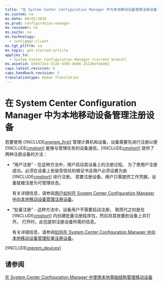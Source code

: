 ```yaml
---
title: "在 System Center Configuration Manager 中为本地移动设备管理注册设备"
ms.custom: na
ms.date: 09/02/2016
ms.prod: configuration-manager
ms.reviewer: na
ms.suite: na
ms.technology: 
  - configmgr-client
ms.tgt_pltfrm: na
ms.topic: get-started-article
applies_to: 
  - System Center Configuration Manager (current branch)
ms.assetid: b58472e3-31a5-4305-8eb6-2522befebe02
caps.latest.revision: 6
caps.handback.revision: 5
translationtype: Human Translation
---
```

# 在 System Center Configuration Manager 中为本地移动设备管理注册设备
若要使用 [!INCLUDE[onprem_first](../LocTest/includes/onprem_first_md.md)] 管理计算机和设备，设备需要先进行注册以便 [!INCLUDE[cmshort](../LocTest/includes/cmshort_md.md)] 能够与管理任务的设备通信。[!INCLUDE[cmshort](../LocTest/includes/cmshort_md.md)] 提供了两种注册设备的方法：  
  
-   “用户注册” \- 在这种方法中，用户启动其设备上的注册过程。 为了使用户注册成功，必须在设备上安装受信任的根证书且用户必须设置为由 [!INCLUDE[cmshort](../LocTest/includes/cmshort_md.md)] 进行注册。  若要注册设备，用户只需提供工作凭据，设备就被注册为可管理状态。  
  
     有关详细信息，请参阅[用户如何在 System Center Configuration Manager 中向本地移动设备管理注册设备](../LocTest/How-users-enroll-devices-with-On-premises-Mobile-Device-Management-in-System-Center-Configuration-Manager.md)。  
  
-   “批量注册” \- 这种方法中，设备用户不需要启动注册。 取而代之的是在 [!INCLUDE[cmshort](../LocTest/includes/cmshort_md.md)] 内创建批量注册程序包，然后将其放置到设备上并打开。 打开时，此包提供注册设备所需的信息。  
  
     有关详细信息，请参阅[如何在 System Center Configuration Manager 中向本地移动设备管理批量注册设备](../LocTest/How-to-bulk-enroll-devices-with-On-premises-Mobile-Device-Management-in-System-Center-Configuration-Manager.md)。  
  
 [!INCLUDE[onprem_devices](../LocTest/includes/onprem_devices_md.md)]   
## 请参阅  
 [在 System Center Configuration Manager 中使用本地基础结构管理移动设备](../LocTest/Manage-mobile-devices-with-on-premises-infrastructure-in-System-Center-Configuration-Manager.md)